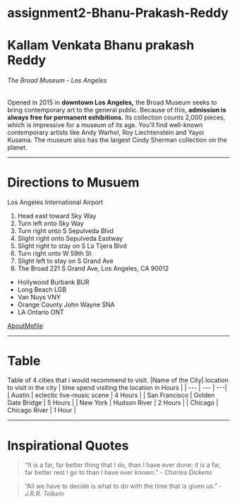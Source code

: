 # assignment2-Bhanu-Prakash-Reddy
# Kallam Venkata Bhanu prakash Reddy
###### The Broad Museum - Los Angeles
Opened in 2015 in **downtown Los Angeles,** the Broad Museum seeks to bring contemporary art to the general public. Because of this, **admission is always free for permanent exhibitions.** Its collection counts 2,000 pieces, which is impressive for a museum of its age. You'll find well-known contemporary artists like Andy Warhol, Roy Liechtenstein and Yayoi Kusama. The museum also has the largest Cindy Sherman collection on the planet.
_ _ _
# Directions to Musuem
Los Angeles International Airport
1. Head east toward Sky Way
2. Turn left onto Sky Way
3. Turn right onto S Sepulveda Blvd
4. Slight right onto Sepulveda Eastway
5. Slight right to stay on S La Tijera Blvd
6. Turn right onto W 59th St
7. Slight left to stay on S Grand Ave
8. The Broad 221 S Grand Ave, Los Angeles, CA 90012
- Hollywood Burbank BUR
- Long Beach LGB
- Van Nuys VNY
- Orange County John Wayne SNA
- LA Ontario ONT

[AboutMefile](AboutMe.md)

_ _ _
# Table
Table of 4 cities that i would recommend to visit.
|Name of the City| location to visit in the city | time spend visiting the location in Hours |
| --- | --- | ---|
| Austin | eclectic live-music scene | 4 Hours |
| San Francisco |  Golden Gate Bridge | 5 Hours |
| New York | Hudson River | 2 Hours |
| Chicago | Chicago River | 1 Hour |

_ _ _
# Inspirational Quotes
> “It is a far, far better thing that I do, than I have ever done; it is a far, far better rest I go to than I have ever known.” *- Charles Dickens*

> “All we have to decide is what to do with the time that is given us.” *- J.R.R. Tolkein*